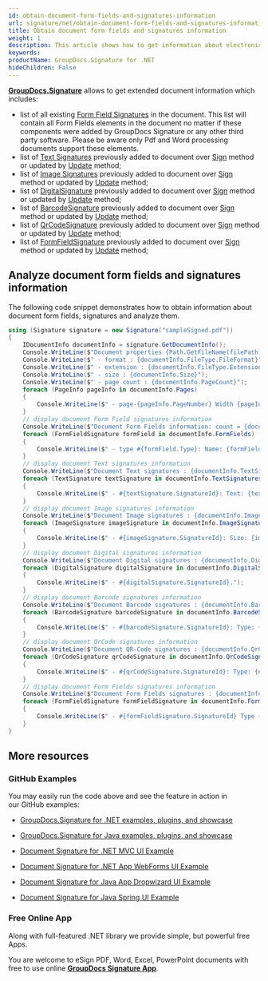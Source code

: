 ```yaml
---
id: obtain-document-form-fields-and-signatures-information
url: signature/net/obtain-document-form-fields-and-signatures-information
title: Obtain document form fields and signatures information
weight: 1
description: This article shows how to get information about electronic signatures in the document and its form fields with GroupDocs.Signature API.
keywords: 
productName: GroupDocs.Signature for .NET
hideChildren: False
---
```

[**GroupDocs.Signature**](https://products.groupdocs.com/signature/net) allows to get extended document information which includes:

*   list of all existing [Form Field Signatures](https://apireference.groupdocs.com/net/signature/groupdocs.signature.domain/formfieldsignature) in the document. This list will contain all Form Fields elements in the document no matter if these components were added by GroupDocs Signature or any other third party software. Please be aware only Pdf and Word processing documents support these elements.
*   list of [Text Signatures](https://apireference.groupdocs.com/net/signature/groupdocs.signature.domain/textsignature) previously added to document over [Sign](https://apireference.groupdocs.com/net/signature/groupdocs.signature/signature/methods/sign/index) method or updated by [Update](https://apireference.groupdocs.com/net/signature/groupdocs.signature/signature/methods/update/index) method;
*   list of [Image Signatures](https://apireference.groupdocs.com/net/signature/groupdocs.signature.domain/imagesignature) previously added to document over [Sign](https://apireference.groupdocs.com/net/signature/groupdocs.signature/signature/methods/sign/index) method or updated by [Update](https://apireference.groupdocs.com/net/signature/groupdocs.signature/signature/methods/update/index) method;
*   list of [DigitalSignature](https://apireference.groupdocs.com/net/signature/groupdocs.signature.domain/digitalsignature) previously added to document over [Sign](https://apireference.groupdocs.com/net/signature/groupdocs.signature/signature/methods/sign/index) method or updated by [Update](https://apireference.groupdocs.com/net/signature/groupdocs.signature/signature/methods/update/index) method;
*   list of [BarcodeSignature](https://apireference.groupdocs.com/net/signature/groupdocs.signature.domain/barcodesignature) previously added to document over [Sign](https://apireference.groupdocs.com/net/signature/groupdocs.signature/signature/methods/sign/index) method or updated by [Update](https://apireference.groupdocs.com/net/signature/groupdocs.signature/signature/methods/update/index) method;
*   list of [QrCodeSignature](https://apireference.groupdocs.com/net/signature/groupdocs.signature.domain/qrcodesignature) previously added to document over [Sign](https://apireference.groupdocs.com/net/signature/groupdocs.signature/signature/methods/sign/index) method or updated by [Update](https://apireference.groupdocs.com/net/signature/groupdocs.signature/signature/methods/update/index) method;
*   list of [FormFieldSignature](https://apireference.groupdocs.com/net/signature/groupdocs.signature.domain/formfieldsignature) previously added to document over [Sign](https://apireference.groupdocs.com/net/signature/groupdocs.signature/signature/methods/sign/index) method or updated by [Update](https://apireference.groupdocs.com/net/signature/groupdocs.signature/signature/methods/update/index) method;

## Analyze document form fields and signatures information

The following code snippet demonstrates how to obtain information about document form fields, signatures and analyze them.

```csharp
using (Signature signature = new Signature("sampleSigned.pdf"))
{
    IDocumentInfo documentInfo = signature.GetDocumentInfo();
    Console.WriteLine($"Document properties {Path.GetFileName(filePath)}:");
    Console.WriteLine($" - format : {documentInfo.FileType.FileFormat}");
    Console.WriteLine($" - extension : {documentInfo.FileType.Extension}");
    Console.WriteLine($" - size : {documentInfo.Size}");
    Console.WriteLine($" - page count : {documentInfo.PageCount}");
    foreach (PageInfo pageInfo in documentInfo.Pages)
    {
        Console.WriteLine($" - page-{pageInfo.PageNumber} Width {pageInfo.Width}, Height {pageInfo.Height}");
    }
    // display document Form Field signatures information
    Console.WriteLine($"Document Form Fields information: count = {documentInfo.FormFields.Count}");
    foreach (FormFieldSignature formField in documentInfo.FormFields)
    {
        Console.WriteLine($" - type #{formField.Type}: Name: {formField.Name} Value: {formField.Value}");
    }
    // display document Text signatures information
    Console.WriteLine($"Document Text signatures : {documentInfo.TextSignatures.Count}");
    foreach (TextSignature textSignature in documentInfo.TextSignatures)
    {
        Console.WriteLine($" - #{textSignature.SignatureId}: Text: {textSignature.Text}");
    }
    // display document Image signatures information
    Console.WriteLine($"Document Image signatures : {documentInfo.ImageSignatures.Count}");
    foreach (ImageSignature imageSignature in documentInfo.ImageSignatures)
    {
        Console.WriteLine($" - #{imageSignature.SignatureId}: Size: {imageSignature.Size} bytes, Format: {imageSignature.Format}.");
    }
    // display document Digital signatures information
    Console.WriteLine($"Document Digital signatures : {documentInfo.DigitalSignatures.Count}");
    foreach (DigitalSignature digitalSignature in documentInfo.DigitalSignatures)
    {
        Console.WriteLine($" - #{digitalSignature.SignatureId}.");
    }
    // display document Barcode signatures information
    Console.WriteLine($"Document Barcode signatures : {documentInfo.BarcodeSignatures.Count}");
    foreach (BarcodeSignature barcodeSignature in documentInfo.BarcodeSignatures)
    {
        Console.WriteLine($" - #{barcodeSignature.SignatureId}: Type: {barcodeSignature.EncodeType?.TypeName}. Text: {barcodeSignature.Text}");
    }
    // display document QrCode signatures information
    Console.WriteLine($"Document QR-Code signatures : {documentInfo.QrCodeSignatures.Count}");
    foreach (QrCodeSignature qrCodeSignature in documentInfo.QrCodeSignatures)
    {
        Console.WriteLine($" - #{qrCodeSignature.SignatureId}: Type: {qrCodeSignature.EncodeType?.TypeName}. Text: {qrCodeSignature.Text}");
    }
    // display document Form Fields signatures information
    Console.WriteLine($"Document Form Fields signatures : {documentInfo.FormFieldSignatures.Count}");
    foreach (FormFieldSignature formFieldSignature in documentInfo.FormFields)
    {
        Console.WriteLine($" - #{formFieldSignature.SignatureId} Type {formFieldSignature.Type}: Name: {formFieldSignature.Name} Value: {formFieldSignature.Value}");
    }
}
```

## More resources

### GitHub Examples 

You may easily run the code above and see the feature in action in our GitHub examples:

*   [GroupDocs.Signature for .NET examples, plugins, and showcase](https://github.com/groupdocs-signature/GroupDocs.Signature-for-.NET)
    
*   [GroupDocs.Signature for Java examples, plugins, and showcase](https://github.com/groupdocs-signature/GroupDocs.Signature-for-Java)
    
*   [Document Signature for .NET MVC UI Example](https://github.com/groupdocs-signature/GroupDocs.Signature-for-.NET-MVC) 
    
*   [Document Signature for .NET App WebForms UI Example](https://github.com/groupdocs-signature/GroupDocs.Signature-for-.NET-WebForms)
    
*   [Document Signature for Java App Dropwizard UI Example](https://github.com/groupdocs-signature/GroupDocs.Signature-for-Java-Dropwizard)
    
*   [Document Signature for Java Spring UI Example](https://github.com/groupdocs-signature/GroupDocs.Signature-for-Java-Spring)
    

### Free Online App 

Along with full-featured .NET library we provide simple, but powerful free Apps.

You are welcome to eSign PDF, Word, Excel, PowerPoint documents with free to use online **[GroupDocs Signature App](https://products.groupdocs.app/signature)**.
